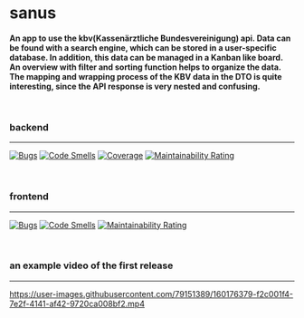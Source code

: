 # sanus

**An app to use the kbv(Kassenärztliche Bundesvereinigung) api. Data can be found with a search engine, which can be
stored in a user-specific database. In addition, this data can be managed in a Kanban like board. An overview with
filter and sorting function helps to organize the data. The mapping and wrapping process of the KBV data in the DTO is
quite interesting, since the API response is very nested and confusing.**

&nbsp;
### backend
___
[![Bugs](https://sonarcloud.io/api/project_badges/measure?project=Laifson_sanus&metric=bugs)](https://sonarcloud.io/summary/new_code?id=Laifson_sanus)
[![Code Smells](https://sonarcloud.io/api/project_badges/measure?project=Laifson_sanus&metric=code_smells)](https://sonarcloud.io/summary/new_code?id=Laifson_sanus)
[![Coverage](https://sonarcloud.io/api/project_badges/measure?project=Laifson_sanus&metric=coverage)](https://sonarcloud.io/summary/new_code?id=Laifson_sanus)
[![Maintainability Rating](https://sonarcloud.io/api/project_badges/measure?project=Laifson_sanus&metric=sqale_rating)](https://sonarcloud.io/summary/new_code?id=Laifson_sanus)

&nbsp;
### frontend
___
[![Bugs](https://sonarcloud.io/api/project_badges/measure?project=laifson_sanus_frontend&metric=bugs)](https://sonarcloud.io/summary/new_code?id=laifson_sanus_frontend)
[![Code Smells](https://sonarcloud.io/api/project_badges/measure?project=laifson_sanus_frontend&metric=code_smells)](https://sonarcloud.io/summary/new_code?id=laifson_sanus_frontend)
[![Maintainability Rating](https://sonarcloud.io/api/project_badges/measure?project=laifson_sanus_frontend&metric=sqale_rating)](https://sonarcloud.io/summary/new_code?id=laifson_sanus_frontend)


&nbsp;
### an example video of the first release
___
https://user-images.githubusercontent.com/79151389/160176379-f2c001f4-7e2f-4141-af42-9720ca008bf2.mp4


